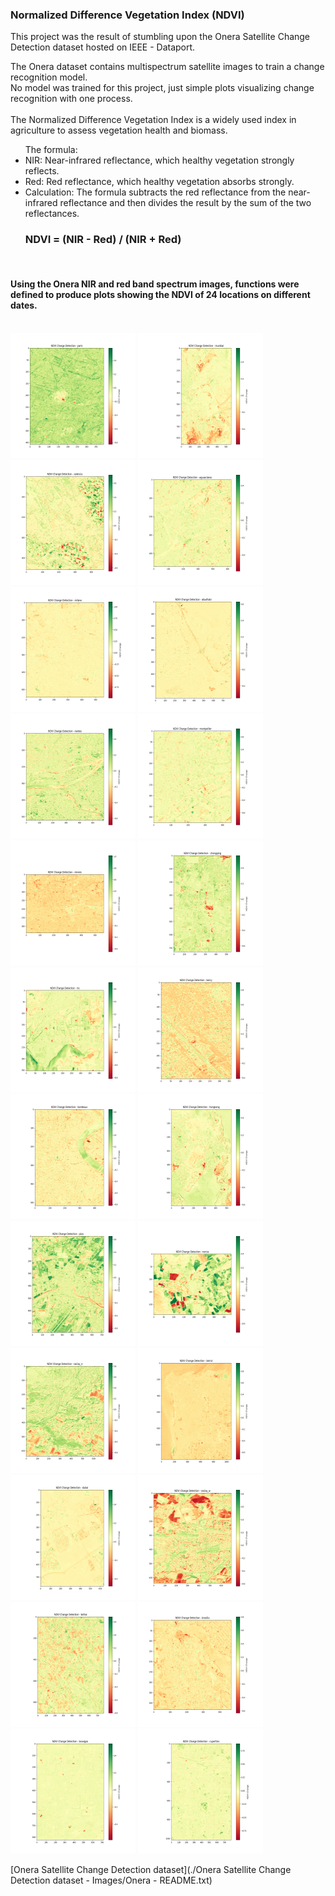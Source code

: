 ### Normalized Difference Vegetation Index (NDVI) 

This project was the result of stumbling upon the Onera Satellite Change Detection dataset hosted on IEEE - Dataport.
<br>

The Onera dataset contains multispectrum satellite images to train a change recognition model. 
<br>
No model was trained for this project, just simple plots visualizing change recognition with one process.<br>
<br>
The Normalized Difference Vegetation Index is a widely used index in agriculture to assess vegetation health and biomass. <br>
<ul>
The formula:
<li>NIR: Near-infrared reflectance, which healthy vegetation strongly reflects.</li>
<li>Red: Red reflectance, which healthy vegetation absorbs strongly.</li>
<li>Calculation: The formula subtracts the red reflectance from the near-infrared reflectance and then divides the result by the sum of the two reflectances.</li>
<h3>NDVI = (NIR - Red) / (NIR + Red)</h3>
</ul>

<br>
<h4>Using the Onera NIR and red band spectrum images, functions were defined to produce plots showing the NDVI of 24 locations on different dates.</h4>
<br>
<img style='height:200px;width:200px;' src='./output/ndvi_change_plot_paris_rect_date1_vs_date2.png' alt='paris'>
<img style='height:200px;width:200px;' src='./output/ndvi_change_plot_mumbai_rect_date1_vs_date2.png' alt='mumbai'>
<img style='height:200px;width:200px;' src='./output/ndvi_change_plot_valencia_rect_date1_vs_date2.png' alt='valencia'>
<img style='height:200px;width:200px;' src='./output/ndvi_change_plot_aguasclaras_rect_date1_vs_date2.png' alt='aguasclaras'>
<img style='height:200px;width:200px;' src='./output/ndvi_change_plot_milano_rect_date1_vs_date2.png' alt='milano'>
<img style='height:200px;width:200px;' src='./output/ndvi_change_plot_abudhabi_rect_date1_vs_date2.png' alt='abudhabi'>
<img style='height:200px;width:200px;' src='./output/ndvi_change_plot_nantes_rect_date1_vs_date2.png' alt='nantes'>
<img style='height:200px;width:200px;' src='./output/ndvi_change_plot_montpellier_rect_date1_vs_date2.png' alt='montpellier'>
<img style='height:200px;width:200px;' src='./output/ndvi_change_plot_rennes_rect_date1_vs_date2.png' alt='rennes'>
<img style='height:200px;width:200px;' src='./output/ndvi_change_plot_chongqing_rect_date1_vs_date2.png' alt='chongqing'>
<img style='height:200px;width:200px;' src='./output/ndvi_change_plot_rio_rect_date1_vs_date2.png' alt='rio'>
<img style='height:200px;width:200px;' src='./output/ndvi_change_plot_bercy_rect_date1_vs_date2.png' alt='bercy'>
<img style='height:200px;width:200px;' src='./output/ndvi_change_plot_bordeaux_rect_date1_vs_date2.png' alt='bordeaux'>
<img style='height:200px;width:200px;' src='./output/ndvi_change_plot_hongkong_rect_date1_vs_date2.png' alt='hongkong'>
<img style='height:200px;width:200px;' src='./output/ndvi_change_plot_pisa_rect_date1_vs_date2.png' alt='pisa'>
<img style='height:200px;width:200px;' src='./output/ndvi_change_plot_norcia_rect_date1_vs_date2.png' alt='norcia'>
<img style='height:200px;width:200px;' src='./output/ndvi_change_plot_saclay_e_rect_date1_vs_date2.png' alt='saclay_e'>
<img style='height:200px;width:200px;' src='./output/ndvi_change_plot_beirut_rect_date1_vs_date2.png' alt='beirut'>
<img style='height:200px;width:200px;' src='./output/ndvi_change_plot_dubai_rect_date1_vs_date2.png' alt='dubai'>
<img style='height:200px;width:200px;' src='./output/ndvi_change_plot_saclay_w_rect_date1_vs_date2.png' alt='saclay_w'>
<img style='height:200px;width:200px;' src='./output/ndvi_change_plot_beihai_rect_date1_vs_date2.png' alt='beihai'>
<img style='height:200px;width:200px;' src='./output/ndvi_change_plot_brasilia_rect_date1_vs_date2.png' alt='brasilia'>
<img style='height:200px;width:200px;' src='./output/ndvi_change_plot_lasvegas_rect_date1_vs_date2.png' alt='lasvegas'>
<img style='height:200px;width:200px;' src='./output/ndvi_change_plot_cupertino_rect_date1_vs_date2.png' alt='cupertino'>

[Onera Satellite Change Detection dataset](./Onera Satellite Change Detection dataset - Images/Onera - README.txt)